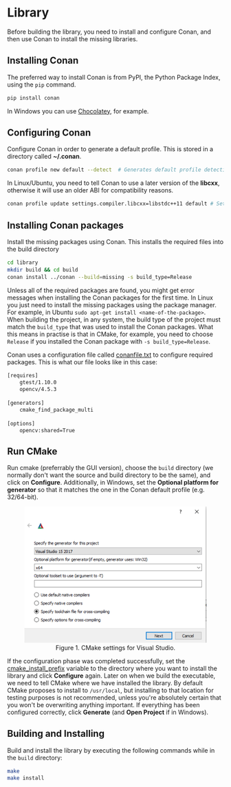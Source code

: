 # Library

Before building the library, you need to install and configure Conan, and then use Conan to install the missing libraries.

## Installing Conan

The preferred way to install Conan is from PyPI, the Python Package Index, using the `pip` command.

```bash
pip install conan
```
 In Windows you can use [Chocolatey](https://chocolatey.org/), for example.

## Configuring Conan

Configure Conan in order to generate a default profile. This is stored in a directory called **~/.conan**.

```bash
conan profile new default --detect  # Generates default profile detecting the system compiler
```

In Linux/Ubuntu, you need to tell Conan to use a later version of the **libcxx**, otherwise it will use an older ABI for compatibility reasons.

```bash
conan profile update settings.compiler.libcxx=libstdc++11 default # Sets libcxx to C++11 ABI
```

## Installing Conan packages

Install the missing packages using Conan. This installs the required files into the build directory

```bash
cd library
mkdir build && cd build
conan install ../conan --build=missing -s build_type=Release
```

Unless all of the required packages are found, you might get error messages when installing the Conan packages for the first time. 
In Linux you just need to install the missing packages using the package manager. For example, in Ubuntu `sudo apt-get install <name-of-the-package>`.
When building the project, in any system, the build type of the project must match the `build_type` that was used to install the Conan packages.
What this means in practise is that in CMake, for example, you need to choose `Release` if you installed the Conan package with `-s build_type=Release`.

Conan uses a configuration file called [conanfile.txt](./conan/conanfile.txt) to configure required packages. This is what our file looks like in this case:

```
[requires]
    gtest/1.10.0
    opencv/4.5.3

[generators]
    cmake_find_package_multi

[options]
    opencv:shared=True
```

## Run CMake

Run cmake (preferrably the GUI version), choose the `build` directory (we normally don't want the source and build directory to be the same), and click on **Configure**.
Additionally, in Windows, set the **Optional platform for generator** so that it matches the one in the Conan default profile (e.g. 32/64-bit).

<figure align="center">
    <img src="./cmake_configuration.png" width="500">
    <figcaption>Figure 1. CMake settings for Visual Studio.</figcaption>
</figure>

If the configuration phase was completed successfully, set the [cmake_install_prefix](https://cmake.org/cmake/help/latest/variable/CMAKE_INSTALL_PREFIX.html) variable to the directory 
where you want to install the library and click **Configure** again. Later on when we build the executable, we need to tell CMake where we have installed the library. 
By default CMake proposes to install to `/usr/local`, but installing to that location for testing purposes is not recommended, unless you're absolutely certain that you won't 
be overwriting anything important. If everything has been configured correctly, click **Generate** (and **Open Project** if in Windows).

## Building and Installing

Build and install the library by executing the following commands while in the `build` directory:

```bash
make
make install
```

